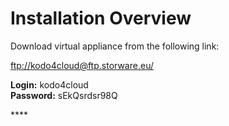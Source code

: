 # Installation Overview

Download virtual appliance from the following link:

[ftp://kodo4cloud@ftp.storware.eu/](ftp://kodo4cloud@ftp.storware.eu/)

**Login:** kodo4cloud  
**Password:** sEkQsrdsr98Q

\*\*\*\*


